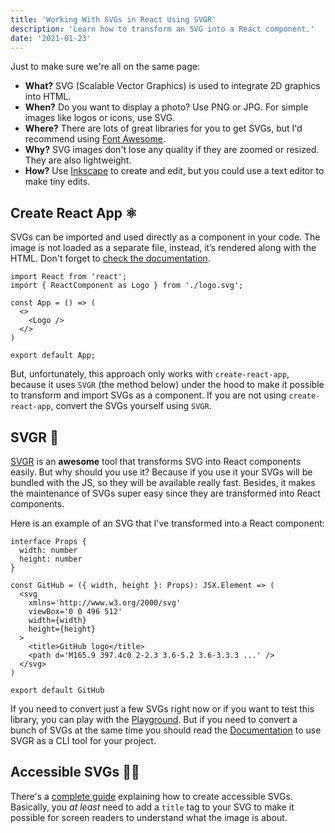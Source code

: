 ```yaml
---
title: 'Working With SVGs in React Using SVGR'
description: 'Learn how to transform an SVG into a React component.'
date: '2021-01-23'
---
```


Just to make sure we're all on the same page:

- **What?** SVG (Scalable Vector Graphics) is used to integrate 2D graphics into HTML.
- **When?** Do you want to display a photo? Use PNG or JPG. For simple images like logos or icons, use SVG.
- **Where?** There are lots of great libraries for you to get SVGs, but I'd recommend using [Font Awesome](https://fontawesome.com/).
- **Why?** SVG images don't lose any quality if they are zoomed or resized. They are also lightweight.
- **How?** Use [Inkscape](https://inkscape.org/) to create and edit, but you could use a text editor to make tiny edits.

## Create React App <span class="emoji">⚛️</span>

SVGs can be imported and used directly as a component in your code. The image is not loaded as a separate file, instead, it’s rendered along with the HTML. Don't forget to [check the documentation](https://create-react-app.dev/docs/adding-images-fonts-and-files/#adding-svgs).

```js[class="line-numbers"]
import React from 'react';
import { ReactComponent as Logo } from './logo.svg';

const App = () => (
  <>
    <Logo />
  </>
)

export default App;
```

But, unfortunately, this approach only works with `create-react-app`, because it uses `SVGR` (the method below) under the hood to make it possible to transform and import SVGs as a component. If you are not using `create-react-app`, convert the SVGs yourself using `SVGR`.

## SVGR <span class="emoji">🦁</span>

[SVGR](https://react-svgr.com/) is an **awesome** tool that transforms SVG into React components easily. But why should you use it? Because if you use it your SVGs will be bundled with the JS, so they will be available really fast. Besides, it makes the maintenance of SVGs super easy since they are transformed into React components.

Here is an example of an SVG that I've transformed into a React component:

```tsx[class="line-numbers"]
interface Props {
  width: number
  height: number
}

const GitHub = ({ width, height }: Props): JSX.Element => (
  <svg
    xmlns='http://www.w3.org/2000/svg'
    viewBox='0 0 496 512'
    width={width}
    height={height}
  >
    <title>GitHub logo</title>
    <path d='M165.9 397.4c0 2-2.3 3.6-5.2 3.6-3.3.3 ...' />
  </svg>
)

export default GitHub
```

If you need to convert just a few SVGs right now or if you want to test this library, you can play with the [Playground](https://react-svgr.com/playground/). But if you need to convert a bunch of SVGs at the same time you should read the [Documentation](https://react-svgr.com/docs/getting-started/) to use SVGR as a CLI tool for your project.

## Accessible SVGs <span class="emoji">🧑‍🦯</span>

There's a [complete guide](https://css-tricks.com/accessible-svgs/) explaining how to create accessible SVGs. Basically, you _at least_ need to add a `title` tag to your SVG to make it possible for screen readers to understand what the image is about.
